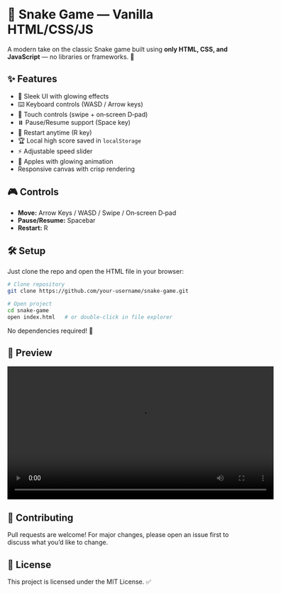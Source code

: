 # 🐍 Snake Game — Vanilla HTML/CSS/JS

A modern take on the classic Snake game built using **only HTML, CSS, and JavaScript** — no libraries or frameworks. 🚀

## ✨ Features

* 🎨 Sleek UI with glowing effects
* ⌨️ Keyboard controls (WASD / Arrow keys)
* 📱 Touch controls (swipe + on‑screen D‑pad)
* ⏸️ Pause/Resume support (Space key)
* 🔄 Restart anytime (R key)
* 🏆 Local high score saved in `localStorage`
* ⚡ Adjustable speed slider
* 🍎 Apples with glowing animation
* Responsive canvas with crisp rendering

## 🎮 Controls

* **Move:** Arrow Keys / WASD / Swipe / On‑screen D‑pad
* **Pause/Resume:** Spacebar
* **Restart:** R

## 🛠️ Setup

Just clone the repo and open the HTML file in your browser:

```bash
# Clone repository
git clone https://github.com/your-username/snake-game.git

# Open project
cd snake-game
open index.html   # or double-click in file explorer
```

No dependencies required! 🎉

## 📸 Preview
<video src="snake_game_preview.mp4" width="600" controls></video>

## 🤝 Contributing

Pull requests are welcome! For major changes, please open an issue first to discuss what you’d like to change.

## 📜 License

This project is licensed under the MIT License. ✅
